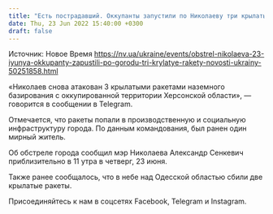 ```yaml
---
title: "Есть пострадавший. Оккупанты запустили по Николаеву три крылатые ракеты из Херсонской области — ОК Юг"
date: Thu, 23 Jun 2022 15:40:00 +0300
draft: false
---
```

Источник: Новое Время https://nv.ua/ukraine/events/obstrel-nikolaeva-23-iyunya-okkupanty-zapustili-po-gorodu-tri-krylatye-rakety-novosti-ukrainy-50251858.html


«Николаев снова атакован 3 крылатыми ракетами наземного базирования с оккупированной территории Херсонской области», — говорится в сообщении в Telegram.

Отмечается, что ракеты попали в производственную и социальную инфраструктуру города. По данным командования, был ранен один мирный житель.

Об обстреле города сообщил мэр Николаева Александр Сенкевич приблизительно в 11 утра в четверг, 23 июня.

Также ранее сообщалось, что в небе над Одесской областью сбили две крылатые ракеты.



Присоединяйтесь к нам в соцсетях Facebook, Telegram и Instagram.
